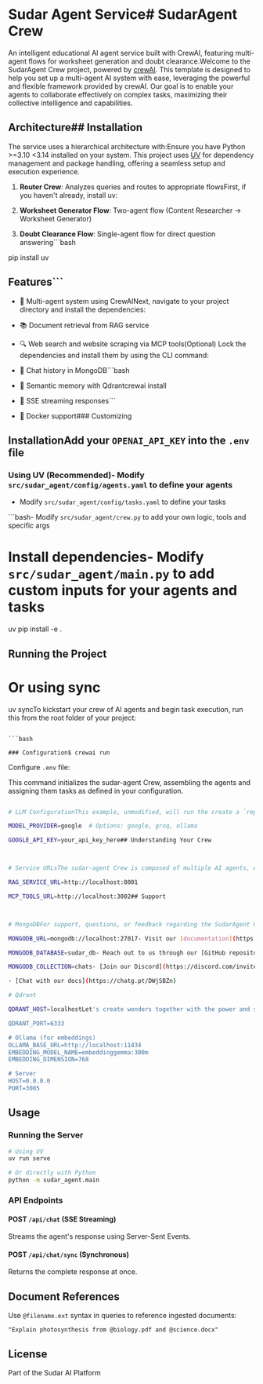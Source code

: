 # Sudar Agent Service# SudarAgent Crew



An intelligent educational AI agent service built with CrewAI, featuring multi-agent flows for worksheet generation and doubt clearance.Welcome to the SudarAgent Crew project, powered by [crewAI](https://crewai.com). This template is designed to help you set up a multi-agent AI system with ease, leveraging the powerful and flexible framework provided by crewAI. Our goal is to enable your agents to collaborate effectively on complex tasks, maximizing their collective intelligence and capabilities.



## Architecture## Installation



The service uses a hierarchical architecture with:Ensure you have Python >=3.10 <3.14 installed on your system. This project uses [UV](https://docs.astral.sh/uv/) for dependency management and package handling, offering a seamless setup and execution experience.



1. **Router Crew**: Analyzes queries and routes to appropriate flowsFirst, if you haven't already, install uv:

2. **Worksheet Generator Flow**: Two-agent flow (Content Researcher → Worksheet Generator)

3. **Doubt Clearance Flow**: Single-agent flow for direct question answering```bash

pip install uv

## Features```



- 🤖 Multi-agent system using CrewAINext, navigate to your project directory and install the dependencies:

- 📚 Document retrieval from RAG service

- 🔍 Web search and website scraping via MCP tools(Optional) Lock the dependencies and install them by using the CLI command:

- 💾 Chat history in MongoDB```bash

- 🧠 Semantic memory with Qdrantcrewai install

- 🔄 SSE streaming responses```

- 🐳 Docker support### Customizing



## Installation**Add your `OPENAI_API_KEY` into the `.env` file**



### Using UV (Recommended)- Modify `src/sudar_agent/config/agents.yaml` to define your agents

- Modify `src/sudar_agent/config/tasks.yaml` to define your tasks

```bash- Modify `src/sudar_agent/crew.py` to add your own logic, tools and specific args

# Install dependencies- Modify `src/sudar_agent/main.py` to add custom inputs for your agents and tasks

uv pip install -e .

## Running the Project

# Or using sync

uv syncTo kickstart your crew of AI agents and begin task execution, run this from the root folder of your project:

```

```bash

### Configuration$ crewai run

```

Configure `.env` file:

This command initializes the sudar-agent Crew, assembling the agents and assigning them tasks as defined in your configuration.

```bash

# LLM ConfigurationThis example, unmodified, will run the create a `report.md` file with the output of a research on LLMs in the root folder.

MODEL_PROVIDER=google  # Options: google, groq, ollama

GOOGLE_API_KEY=your_api_key_here## Understanding Your Crew



# Service URLsThe sudar-agent Crew is composed of multiple AI agents, each with unique roles, goals, and tools. These agents collaborate on a series of tasks, defined in `config/tasks.yaml`, leveraging their collective skills to achieve complex objectives. The `config/agents.yaml` file outlines the capabilities and configurations of each agent in your crew.

RAG_SERVICE_URL=http://localhost:8001

MCP_TOOLS_URL=http://localhost:3002## Support



# MongoDBFor support, questions, or feedback regarding the SudarAgent Crew or crewAI.

MONGODB_URL=mongodb://localhost:27017- Visit our [documentation](https://docs.crewai.com)

MONGODB_DATABASE=sudar_db- Reach out to us through our [GitHub repository](https://github.com/joaomdmoura/crewai)

MONGODB_COLLECTION=chats- [Join our Discord](https://discord.com/invite/X4JWnZnxPb)

- [Chat with our docs](https://chatg.pt/DWjSBZn)

# Qdrant

QDRANT_HOST=localhostLet's create wonders together with the power and simplicity of crewAI.

QDRANT_PORT=6333

# Ollama (for embeddings)
OLLAMA_BASE_URL=http://localhost:11434
EMBEDDING_MODEL_NAME=embeddinggemma:300m
EMBEDDING_DIMENSION=768

# Server
HOST=0.0.0.0
PORT=3005
```

## Usage

### Running the Server

```bash
# Using UV
uv run serve

# Or directly with Python
python -m sudar_agent.main
```

### API Endpoints

#### POST `/api/chat` (SSE Streaming)

Streams the agent's response using Server-Sent Events.

#### POST `/api/chat/sync` (Synchronous)

Returns the complete response at once.

## Document References

Use `@filename.ext` syntax in queries to reference ingested documents:

```
"Explain photosynthesis from @biology.pdf and @science.docx"
```

## License

Part of the Sudar AI Platform
